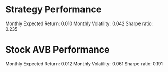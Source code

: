 # Strategy Performance
Monthly Expected Return: 0.010
Monthly Volatility: 0.042
Sharpe ratio: 0.235
# Stock AVB Performance
Monthly Expected Return: 0.012
Monthly Volatility: 0.061
Sharpe ratio: 0.191
